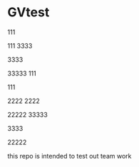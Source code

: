 # GVtest
111

111
3333

3333


33333
111

111


2222
2222


22222
33333

3333


22222


this repo is intended to test out team work
